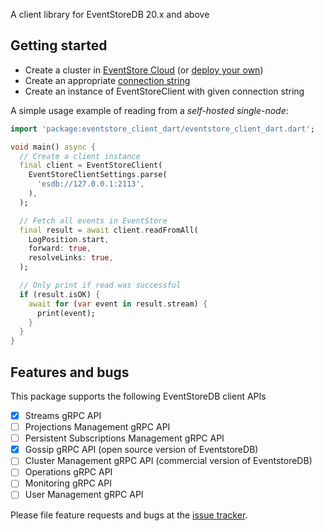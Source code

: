 A client library for EventStoreDB 20.x and above

## Getting started
* Create a cluster in [EventStore Cloud](https://developers.eventstore.com/cloud/intro/) (or [deploy your own](https://developers.eventstore.com/server/v21.6/docs/installation/#quick-start-preview))
* Create an appropriate [connection string](https://developers.eventstore.com/clients/grpc/getting-started/#connection-details)
* Create an instance of EventStoreClient with given connection string

A simple usage example of reading from a _self-hosted single-node_:

```dart
import 'package:eventstore_client_dart/eventstore_client_dart.dart';

void main() async {
  // Create a client instance
  final client = EventStoreClient(
    EventStoreClientSettings.parse(
      'esdb://127.0.0.1:2113',
    ),
  );

  // Fetch all events in EventStore
  final result = await client.readFromAll(
    LogPosition.start,
    forward: true,
    resolveLinks: true,
  );

  // Only print if read was successful
  if (result.isOK) {
    await for (var event in result.stream) {
      print(event);
    }
  }
}
```


## Features and bugs

This package supports the following EventStoreDB client APIs

- [x] Streams gRPC API
- [ ] Projections Management gRPC API
- [ ] Persistent Subscriptions Management gRPC API
- [x] Gossip gRPC API (open source version of EventstoreDB)
- [ ] Cluster Management gRPC API (commercial version of EventstoreDB)
- [ ] Operations gRPC API
- [ ] Monitoring gRPC API
- [ ] User Management gRPC API

Please file feature requests and bugs at the [issue tracker][tracker].

[tracker]: https://github.com/DISCOOS/eventstore-client-dart/issues/new
